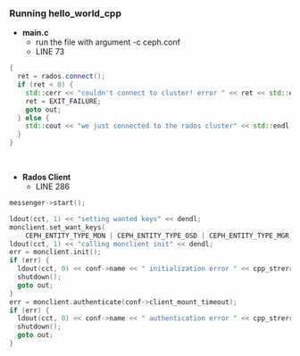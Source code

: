 
### Running hello_world_cpp

- **main.c**
    - run the file with argument -c ceph.conf
    - LINE 73
```cpp
{
  ret = rados.connect();
  if (ret < 0) {
    std::cerr << "couldn't connect to cluster! error " << ret << std::endl;
    ret = EXIT_FAILURE;
    goto out;
  } else {
    std::cout << "we just connected to the rados cluster" << std::endl;
  }
}
```

<br>

- **Rados Client**
    - LINE 286
```cpp
messenger->start();

ldout(cct, 1) << "setting wanted keys" << dendl;
monclient.set_want_keys(
    CEPH_ENTITY_TYPE_MON | CEPH_ENTITY_TYPE_OSD | CEPH_ENTITY_TYPE_MGR);
ldout(cct, 1) << "calling monclient init" << dendl;
err = monclient.init();
if (err) {
  ldout(cct, 0) << conf->name << " initialization error " << cpp_strerror(-err) << dendl;
  shutdown();
  goto out;
}
err = monclient.authenticate(conf->client_mount_timeout);
if (err) {
  ldout(cct, 0) << conf->name << " authentication error " << cpp_strerror(-err) << dendl;
  shutdown();
  goto out;
}

```
